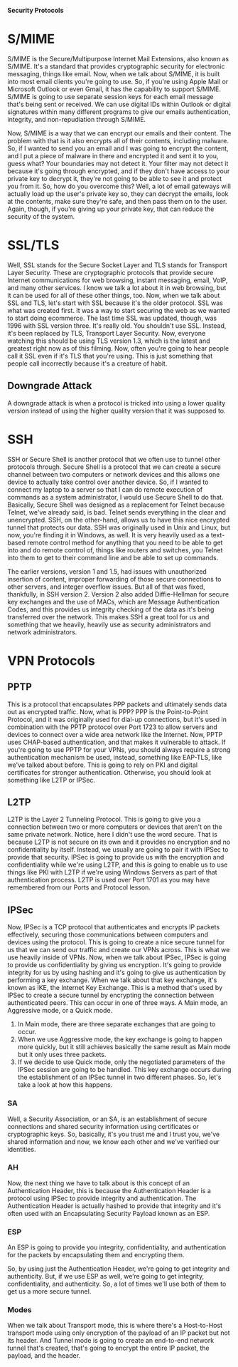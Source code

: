 ﻿
**Security Protocols**
# S/MIME
S/MIME is the Secure/Multipurpose Internet Mail Extensions, also known as S/MIME. It's a standard that provides cryptographic security for electronic messaging, things like email. Now, when we talk about S/MIME, it is built into most email clients you're going to use. So, if you're using Apple Mail or Microsoft Outlook or even Gmail, it has the capability to support S/MIME. S/MIME is going to use separate session keys for each email message that's being sent or received. We can use digital IDs within Outlook or digital signatures within many different programs to give our emails authentication, integrity, and non-repudiation through S/MIME.

Now, S/MIME is a way that we can encrypt our emails and their content. The problem with that is it also encrypts all of their contents, including malware. So, if I wanted to send you an email and I was going to encrypt the content, and I put a piece of malware in there and encrypted it and sent it to you, guess what? Your boundaries may not detect it. Your filter may not detect it because it's going through encrypted, and if they don't have access to your private key to decrypt it, they're not going to be able to see it and protect you from it. So, how do you overcome this? Well, a lot of email gateways will actually load up the user's private key so, they can decrypt the emails, look at the contents, make sure they're safe, and then pass them on to the user. Again, though, if you're giving up your private key, that can reduce the security of the system.

# SSL/TLS
Well, SSL stands for the Secure Socket Layer and TLS stands for Transport Layer Security. These are cryptographic protocols that provide secure Internet communications for web browsing, instant messaging, email, VoIP, and many other services. I know we talk a lot about it in web browsing, but it can be used for all of these other things, too. Now, when we talk about SSL and TLS, let's start with SSL because it's the older protocol. SSL was what was created first. It was a way to start securing the web as we wanted to start doing ecommerce. The last time SSL was updated, though, was 1996 with SSL version three. It's really old. You shouldn't use SSL. Instead, it's been replaced by TLS, Transport Layer Security. Now, everyone watching this should be using TLS version 1.3, which is the latest and greatest right now as of this filming. Now, often you're going to hear people call it SSL even if it's TLS that you're using. This is just something that people call incorrectly because it's a creature of habit.


## Downgrade Attack
A downgrade attack is when a protocol is tricked into using a lower quality version instead of using the higher quality version that it was supposed to.


# SSH
SSH or Secure Shell is another protocol that we often use to tunnel other protocols through. Secure Shell is a protocol that we can create a secure channel between two computers or network devices and this allows one device to actually take control over another device. So, if I wanted to connect my laptop to a server so that I can do remote execution of commands as a system administrator, I would use Secure Shell to do that. Basically, Secure Shell was designed as a replacement for Telnet because Telnet, we've already said, is bad. Telnet sends everything in the clear and unencrypted. SSH, on the other-hand, allows us to have this nice encrypted tunnel that protects our data. SSH was originally used in Unix and Linux, but now, you're finding it in Windows, as well. It is very heavily used as a text-based remote control method for anything that you need to be able to get into and do remote control of, things like routers and switches, you Telnet into them to get to their command line and be able to set up commands.

The earlier versions, version 1 and 1.5, had issues with unauthorized insertion of content, improper forwarding of those secure connections to other servers, and integer overflow issues. But all of that was fixed, thankfully, in SSH version 2. Version 2 also added Diffie-Hellman for secure key exchanges and the use of MACs, which are Message Authentication Codes, and this provides us integrity checking of the data as it's being transferred over the network. This makes SSH a great tool for us and something that we heavily, heavily use as security administrators and network administrators.

# VPN Protocols
## PPTP
This is a protocol that encapsulates PPP packets and ultimately sends data out as encrypted traffic. Now, what is PPP? PPP is the Point-to-Point Protocol, and it was originally used for dial-up connections, but it's used in combination with the PPTP protocol over Port 1723 to allow servers and devices to connect over a wide area network like the Internet. Now, PPTP uses CHAP-based authentication, and that makes it vulnerable to attack. If you're going to use PPTP for your VPNs, you should always require a strong authentication mechanism be used, instead, something like EAP-TLS, like we've talked about before. This is going to rely on PKI and digital certificates for stronger authentication. Otherwise, you should look at something like L2TP or IPSec.
## L2TP
L2TP is the Layer 2 Tunneling Protocol. This is going to give you a connection between two or more computers or devices that aren't on the same private network. Notice, here I didn't use the word secure. That is because L2TP is not secure on its own and it provides no encryption and no confidentiality by itself. Instead, we usually are going to pair it with IPSec to provide that security. IPSec is going to provide us with the encryption and confidentiality while we're using L2TP, and this is going to enable us to use things like PKI with L2TP if we're using Windows Servers as part of that authentication process. L2TP is used over Port 1701 as you may have remembered from our Ports and Protocol lesson.
## IPSec
Now, IPSec is a TCP protocol that authenticates and encrypts IP packets effectively, securing those communications between computers and devices using the protocol. This is going to create a nice secure tunnel for us that we can send our traffic and create our VPNs across. This is what we use heavily inside of VPNs. Now, when we talk about IPSec, IPSec is going to provide us confidentiality by giving us encryption. It's going to provide integrity for us by using hashing and it's going to give us authentication by performing a key exchange. 
When we talk about that key exchange, it's known as IKE, the Internet Key Exchange. This is a method that's used by IPSec to create a secure tunnel by encrypting the connection between authenticated peers. This can occur in one of three ways. A Main mode, an Aggressive mode, or a Quick mode. 

1. In Main mode, there are three separate exchanges that are going to occur. 
1. When we use Aggressive mode, the key exchange is going to happen more quickly, but it still achieves basically the same result as Main mode but it only uses three packets.
1. If we decide to use Quick mode, only the negotiated parameters of the IPSec session are going to be handled. This key exchange occurs during the establishment of an IPSec tunnel in two different phases. So, let's take a look at how this happens.

### SA
Well, a Security Association, or an SA, is an establishment of secure connections and shared security information using certificates or cryptographic keys. So, basically, it's you trust me and I trust you, we've shared information and now, we know each other and we've verified our identities.

### AH
Now, the next thing we have to talk about is this concept of an Authentication Header, this is because the Authentication Header is a protocol using IPSec to provide integrity and authentication. The Authentication Header is actually hashed to provide that integrity and it's often used with an Encapsulating Security Payload known as an ESP.
### ESP
An ESP is going to provide you integrity, confidentiality, and authentication for the packets by encapsulating them and encrypting them.


So, by using just the Authentication Header, we're going to get integrity and authenticity. But, if we use ESP as well, we’re going to get integrity, confidentiality, and authenticity. So, a lot of times we'll use both of them to get us a more secure tunnel.

### Modes
When we talk about Transport mode, this is where there's a Host-to-Host transport mode using only encryption of the payload of an IP packet but not its header. And Tunnel mode is going to create an end-to-end network tunnel that's created, that's going to encrypt the entire IP packet, the payload, and the header.

